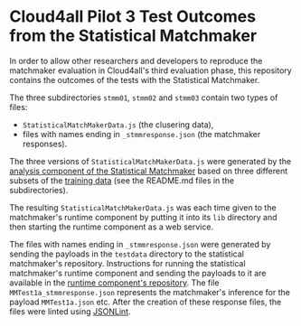 # Cloud4all Pilot 3 Test Outcomes from the Statistical Matchmaker

In order to allow other researchers and developers to reproduce the matchmaker evaluation in Cloud4all's third evaluation phase, this repository contains the outcomes of the tests with the Statistical Matchmaker. 

The three subdirectories `stmm01`, `stmm02` and `stmm03` contain two types of files: 
* `StatisticalMatchMakerData.js` (the clusering data),
* files with names ending in `_stmmresponse.json` (the matchmaker responses).

The three versions of `StatisticalMatchMakerData.js` were generated by the [analysis component of the Statistical Matchmaker](https://github.com/REMEXLabs/GPII-Statistical-Matchmaker-Analysis) based on three different subsets of the [training data](https://github.com/REMEXLabs/GPII-Statistical-Matchmaker-Data/tree/master/manualDataThirdPhase) (see the README.md files in the subdirectories). 

The resulting `StatisticalMatchMakerData.js` was each time given to the matchmaker's runtime component by putting it into its `lib` directory and then starting the runtime component as a web service. 

The files with names ending in `_stmmresponse.json` were generated by sending the payloads in the `testdata` directory to the statistical matchmaker's repository. 
Instructions for running the statistical matchmaker's runtime component and sending the payloads to it are available in the [runtime component's repository](https://github.com/REMEXLabs/GPII-Statistical-Matchmaker). 
The file `MMTest1a_stmmresponse.json` represents the matchmaker's inference for the payload `MMTest1a.json` etc. After the creation of these response files, the files were linted using [JSONLint](http://jsonlint.com/). 
